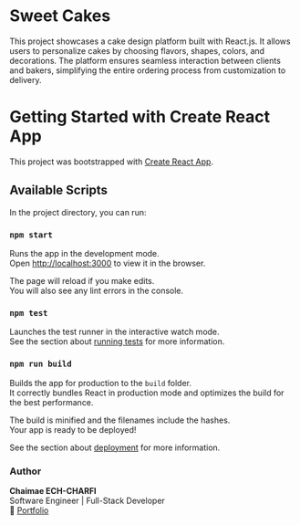 # Sweet Cakes

This project showcases a cake design platform built with React.js. It allows users to personalize cakes by choosing flavors, shapes, colors, and decorations. The platform ensures seamless interaction between clients and bakers, simplifying the entire ordering process from customization to delivery.


# Getting Started with Create React App

This project was bootstrapped with [Create React App](https://github.com/facebook/create-react-app).

## Available Scripts

In the project directory, you can run:

### `npm start`

Runs the app in the development mode.\
Open [http://localhost:3000](http://localhost:3000) to view it in the browser.

The page will reload if you make edits.\
You will also see any lint errors in the console.

### `npm test`

Launches the test runner in the interactive watch mode.\
See the section about [running tests](https://facebook.github.io/create-react-app/docs/running-tests) for more information.

### `npm run build`

Builds the app for production to the `build` folder.\
It correctly bundles React in production mode and optimizes the build for the best performance.

The build is minified and the filenames include the hashes.\
Your app is ready to be deployed!

See the section about [deployment](https://facebook.github.io/create-react-app/docs/deployment) for more information.


###  Author
**Chaimae ECH-CHARFI**  
Software Engineer | Full-Stack Developer  
🔗 [Portfolio](https://echcharfi-chaimae.github.io/portfolio_ECHCHARFI/)

